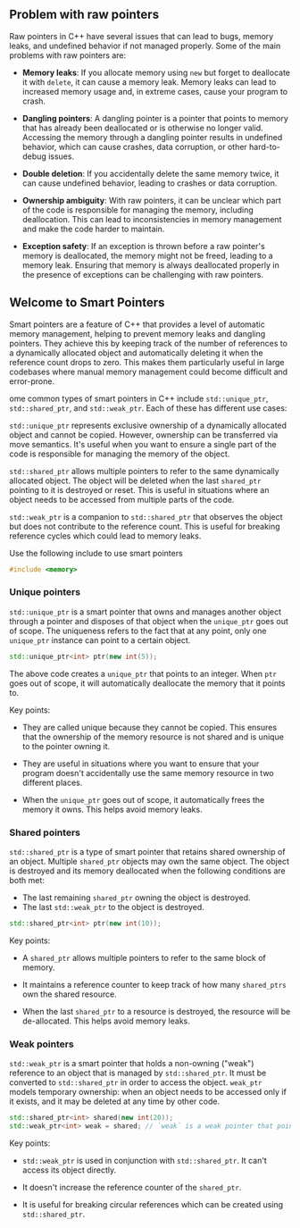 ## Problem with raw pointers

Raw pointers in C++ have several issues that can lead to bugs, memory leaks, and undefined behavior if not managed properly. Some of the main problems with raw pointers are:

- **Memory leaks**: If you allocate memory using `new` but forget to deallocate it with `delete`, it can cause a memory leak. Memory leaks can lead to increased memory usage and, in extreme cases, cause your program to crash.

- **Dangling pointers**: A dangling pointer is a pointer that points to memory that has already been deallocated or is otherwise no longer valid. Accessing the memory through a dangling pointer results in undefined behavior, which can cause crashes, data corruption, or other hard-to-debug issues.

- **Double deletion**: If you accidentally delete the same memory twice, it can cause undefined behavior, leading to crashes or data corruption.

- **Ownership ambiguity**: With raw pointers, it can be unclear which part of the code is responsible for managing the memory, including deallocation. This can lead to inconsistencies in memory management and make the code harder to maintain.

- **Exception safety**: If an exception is thrown before a raw pointer's memory is deallocated, the memory might not be freed, leading to a memory leak. Ensuring that memory is always deallocated properly in the presence of exceptions can be challenging with raw pointers.

## Welcome to Smart Pointers

Smart pointers are a feature of C++ that provides a level of automatic memory management, helping to prevent memory leaks and dangling pointers. They achieve this by keeping track of the number of references to a dynamically allocated object and automatically deleting it when the reference count drops to zero. This makes them particularly useful in large codebases where manual memory management could become difficult and error-prone.

ome common types of smart pointers in C++ include `std::unique_ptr`, `std::shared_ptr`, and `std::weak_ptr`. Each of these has different use cases:

`std::unique_ptr` represents exclusive ownership of a dynamically allocated object and cannot be copied. However, ownership can be transferred via move semantics. It's useful when you want to ensure a single part of the code is responsible for managing the memory of the object.   

`std::shared_ptr` allows multiple pointers to refer to the same dynamically allocated object. The object will be deleted when the last `shared_ptr` pointing to it is destroyed or reset. This is useful in situations where an object needs to be accessed from multiple parts of the code.

`std::weak_ptr` is a companion to `std::shared_ptr` that observes the object but does not contribute to the reference count. This is useful for breaking reference cycles which could lead to memory leaks.

Use the following include to use smart pointers

```c++
#include <memory>
```

### Unique pointers

`std::unique_ptr` is a smart pointer that owns and manages another object through a pointer and disposes of that object when the `unique_ptr` goes out of scope. The uniqueness refers to the fact that at any point, only one `unique_ptr` instance can point to a certain object.

```c++
std::unique_ptr<int> ptr(new int(5));
```

The above code creates a `unique_ptr` that points to an integer. When `ptr` goes out of scope, it will automatically deallocate the memory that it points to.

Key points:

- They are called unique because they cannot be copied. This ensures that the ownership of the memory resource is not shared and is unique to the pointer owning it.

- They are useful in situations where you want to ensure that your program doesn't accidentally use the same memory resource in two different places.

- When the `unique_ptr` goes out of scope, it automatically frees the memory it owns. This helps avoid memory leaks.

### Shared pointers

`std::shared_ptr` is a type of smart pointer that retains shared ownership of an object. Multiple `shared_ptr` objects may own the same object. The object is destroyed and its memory deallocated when the following conditions are both met:

- The last remaining `shared_ptr` owning the object is destroyed.
- The last `std::weak_ptr` to the object is destroyed.

```c++
std::shared_ptr<int> ptr(new int(10));
```

Key points:

- A `shared_ptr` allows multiple pointers to refer to the same block of memory.

- It maintains a reference counter to keep track of how many `shared_ptrs` own the shared resource.

- When the last `shared_ptr` to a resource is destroyed, the resource will be de-allocated. This helps avoid memory leaks.

### Weak pointers

`std::weak_ptr` is a smart pointer that holds a non-owning ("weak") reference to an object that is managed by `std::shared_ptr`. It must be converted to `std::shared_ptr` in order to access the object. `weak_ptr` models temporary ownership: when an object needs to be accessed only if it exists, and it may be deleted at any time by other code.

```c++
std::shared_ptr<int> shared(new int(20));
std::weak_ptr<int> weak = shared; // `weak` is a weak pointer that points to `shared`.
```

Key points:

- `std::weak_ptr` is used in conjunction with `std::shared_ptr`. It can't access its object directly.

- It doesn't increase the reference counter of the `shared_ptr`.

- It is useful for breaking circular references which can be created using `std::shared_ptr`.
